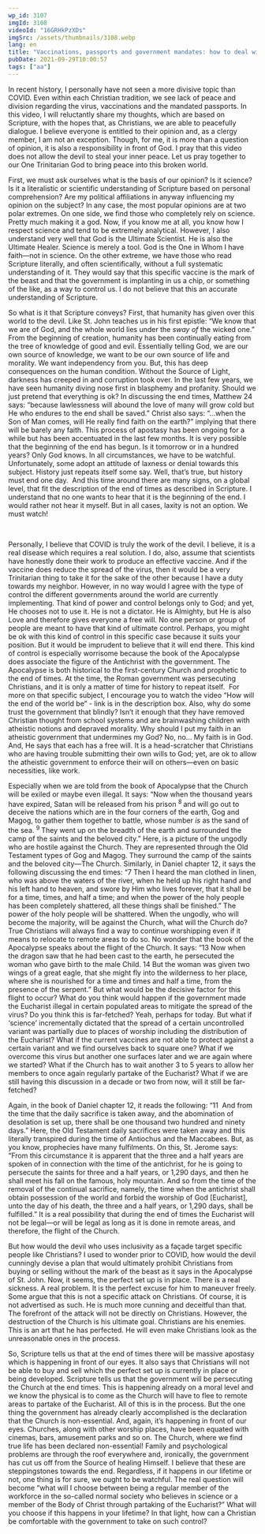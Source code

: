 ```yaml
---
wp_id: 3107
imgId: 3108
videoId: "16GRHkPzXDs"
imgSrc: /assets/thumbnails/3108.webp
lang: en
title: "Vaccinations, passports and government mandates: how to deal with it all?"
pubDate: 2021-09-29T10:00:57
tags: ["aa"]
---
```


<p>In recent history, I personally have not seen a more divisive topic than COVID. Even within each Christian tradition, we see lack of peace and division regarding the virus, vaccinations and the mandated passports. In this video, I will reluctantly share my thoughts, which are based on Scripture, with the hopes that, as Christians, we are able to peacefully dialogue. I believe everyone is entitled to their opinion and, as a clergy member, I am not an exception. Though, for me, it is more than a question of opinion, it is also a responsibility in front of God. I pray that this video does not allow the devil to steal your inner peace. Let us pray together to our One Trinitarian God to bring peace into this broken world.</p>
<p>First, we must ask ourselves what is the basis of our opinion? Is it science? Is it a literalistic or scientific understanding of Scripture based on personal comprehension? Are my political affiliations in anyway influencing my opinion on the subject? In any case, the most popular opinions are at two polar extremes. On one side, we find those who completely rely on science. Pretty much making it a god. Now, if you know me at all, you know how I respect science and tend to be extremely analytical. However, I also understand very well that God is the Ultimate Scientist. He is also the Ultimate Healer. Science is merely a tool. God is the One in Whom I have faith—not in science. On the other extreme, we have those who read Scripture literally, and often scientifically, without a full systematic understanding of it. They would say that this specific vaccine is the mark of the beast and that the government is implanting in us a chip, or something of the like, as a way to control us. I do not believe that this an accurate understanding of Scripture.</p>
<p>So what is it that Scripture conveys? First, that humanity has given over this world to the devil. Like St. John teaches us in his first epistle: “We know that we are of God, and the whole world lies under the<em> sway of</em> the wicked one.” From the beginning of creation, humanity has been continually eating from the tree of knowledge of good and evil. Essentially telling God, we are our own source of knowledge, we want to be our own source of life and morality. We want independency from you. But, this has deep consequences on the human condition. Without the Source of Light, darkness has creeped in and corruption took over. In the last few years, we have seen humanity diving nose first in blasphemy and profanity. Should we just pretend that everything is ok? In discussing the end times, Matthew 24 says: “because lawlessness will abound the love of many will grow cold but He who endures to the end shall be saved.” Christ also says: “…when the Son of Man comes, will He really find faith on the earth?” implying that there will be barely any faith. This process of apostasy has been ongoing for a while but has been accentuated in the last few months. It is very possible that the beginning of the end has begun. Is it tomorrow or in a hundred years? Only God knows. In all circumstances, we have to be watchful. Unfortunately, some adopt an attitude of laxness or denial towards this subject. History just repeats itself some say. Well, that’s true, but history must end one day.  And this time around there are many signs, on a global level, that fit the description of the end of times as described in Scripture. I understand that no one wants to hear that it is the beginning of the end. I would rather not hear it myself. But in all cases, laxity is not an option. We must watch!</p>
<p>&nbsp;</p>
<p>Personally, I believe that COVID is truly the work of the devil. I believe, it is a real disease which requires a real solution. I do, also, assume that scientists have honestly done their work to produce an effective vaccine. And if the vaccine does reduce the spread of the virus, then it would be a very Trinitarian thing to take it for the sake of the other because I have a duty towards my neighbor. However, in no way would I agree with the type of control the different governments around the world are currently implementing. That kind of power and control belongs only to God; and yet, He chooses not to use it. He is not a dictator. He is Almighty, but He is also Love and therefore gives everyone a free will. No one person or group of people are meant to have that kind of ultimate control. Perhaps, you might be ok with this kind of control in this specific case because it suits your position. But it would be imprudent to believe that it will end there. This kind of control is especially worrisome because the book of the Apocalypse does associate the figure of the Antichrist with the government. The Apocalypse is both historical to the first-century Church and prophetic to the end of times. At the time, the Roman government was persecuting Christians, and it is only a matter of time for history to repeat itself.  For more on that specific subject, I encourage you to watch the video “How will the end of the world be” - link is in the description box. Also, why do some trust the government that blindly? Isn’t it enough that they have removed Christian thought from school systems and are brainwashing children with atheistic notions and depraved morality. Why should I put my faith in an atheistic government that undermines my God? No, no… My faith is in God. And, He says that each has a free will. It is a head-scratcher that Christians who are having trouble submitting their own wills to God; yet, are ok to allow the atheistic government to enforce their will on others—even on basic necessities, like work.</p>
<p>Especially when we are told from the book of Apocalypse that the Church will be exiled or maybe even illegal. It says: “Now when the thousand years have expired, Satan will be released from his prison <sup>8 </sup>and will go out to deceive the nations which are in the four corners of the earth, Gog and Magog, to gather them together to battle, whose number <em>is</em> as the sand of the sea. <sup>9 </sup>They went up on the breadth of the earth and surrounded the camp of the saints and the beloved city.” Here, is a picture of the ungodly who are hostile against the Church. They are represented through the Old Testament types of Gog and Magog. They surround the camp of the saints and the beloved city—The Church. Similarly, in Daniel chapter 12, it says the following discussing the end times: “7 Then I heard the man clothed in linen, who was above the waters of the river, when he held up his right hand and his left hand to heaven, and swore by Him who lives forever, that it shall be for a time, times, and half a time; and when the power of the holy people has been completely shattered, all these things shall be finished.” The power of the holy people will be shattered. When the ungodly, who will become the majority, will be against the Church, what will the Church do? True Christians will always find a way to continue worshipping even if it means to relocate to remote areas to do so. No wonder that the book of the Apocalypse speaks about the flight of the Church. It says: “13 Now when the dragon saw that he had been cast to the earth, he persecuted the woman who gave birth to the male Child. 14 But the woman was given two wings of a great eagle, that she might fly into the wilderness to her place, where she is nourished for a time and times and half a time, from the presence of the serpent.” But what would be the decisive factor for this flight to occur? What do you think would happen if the government made the Eucharist illegal in certain populated areas to mitigate the spread of the virus? Do you think this is far-fetched? Yeah, perhaps for today. But what if ‘science’ incrementally dictated that the spread of a certain uncontrolled variant was partially due to places of worship including the distribution of the Eucharist? What if the current vaccines are not able to protect against a certain variant and we find ourselves back to square one? What if we overcome this virus but another one surfaces later and we are again where we started? What if the Church has to wait another 3 to 5 years to allow her members to once again regularly partake of the Eucharist? What if we are still having this discussion in a decade or two from now, will it still be far-fetched?</p>
<p>Again, in the book of Daniel chapter 12, it reads the following: “11  And from the time that the daily sacrifice is taken away, and the abomination of desolation is set up, there shall be one thousand two hundred and ninety days.” Here, the Old Testament daily sacrifices were taken away and this literally transpired during the time of Antiochus and the Maccabees. But, as you know, prophecies have many fulfilments. On this, St. Jerome says: “From this circumstance it is apparent that the three and a half years are spoken of in connection with the time of the antichrist, for he is going to persecute the saints for three and a half years, or 1,290 days, and then he shall meet his fall on the famous, holy mountain. And so from the time of the removal of the continual sacrifice, namely, the time when the antichrist shall obtain possession of the world and forbid the worship of God [Eucharist], unto the day of his death, the three and a half years, or 1,290 days, shall be fulfilled.” It is a real possibility that during the end of times the Eucharist will not be legal—or will be legal as long as it is done in remote areas, and therefore, the flight of the Church.</p>
<p>But how would the devil who uses inclusivity as a façade target specific people like Christians? I used to wonder prior to COVID, how would the devil cunningly devise a plan that would ultimately prohibit Christians from buying or selling without the mark of the beast as it says in the Apocalypse of St. John. Now, it seems, the perfect set up is in place. There is a real sickness. A real problem. It is the perfect excuse for him to maneuver freely. Some argue that this is not a specific attack on Christians. Of course, it is not advertised as such. He is much more cunning and deceitful than that. The forefront of the attack will not be directly on Christians. However, the destruction of the Church is his ultimate goal. Christians are his enemies. This is an art that he has perfected. He will even make Christians look as the unreasonable ones in the process.</p>
<p>So, Scripture tells us that at the end of times there will be massive apostasy which is happening in front of our eyes. It also says that Christians will not be able to buy and sell which the perfect set up is currently in place or being developed. Scripture tells us that the government will be persecuting the Church at the end times. This is happening already on a moral level and we know the physical is to come as the Church will have to flee to remote areas to partake of the Eucharist. All of this is in the process. But the one thing the government has already clearly accomplished is the declaration that the Church is non-essential. And, again, it’s happening in front of our eyes. Churches, along with other worship places, have been equated with cinemas, bars, amusement parks and so on. The Church, where we find true life has been declared non-essential! Family and psychological problems are through the roof everywhere and, ironically, the government has cut us off from the Source of healing Himself. I believe that these are steppingstones towards the end. Regardless, if it happens in our lifetime or not, one thing is for sure, we ought to be watchful. The real question will become “what will I choose between being a regular member of the workforce in the so-called normal society who believes in science or a member of the Body of Christ through partaking of the Eucharist?&#8221; What will you choose if this happens in your lifetime? In that light, how can a Christian be comfortable with the government to take on such control?</p>
<p>&nbsp;</p>
<p>&nbsp;</p>
